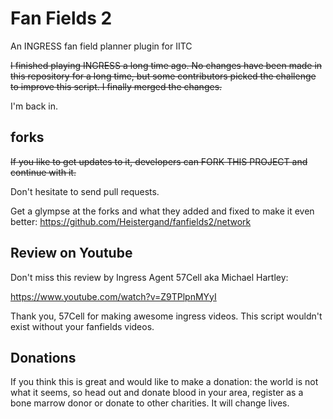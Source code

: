 # Fan Fields 2
An INGRESS fan field planner plugin for IITC

~~I finished playing INGRESS a long time ago. No changes have been made in this repository for a long time, but 
some contributors picked the challenge to improve this script. I finally merged the changes.~~  

I'm back in.

## forks
~~If you like to get updates to it, developers can FORK THIS PROJECT and continue with it.~~

Don't hesitate to send pull requests.

Get a glympse at the forks and what they added and fixed to make it even better:
https://github.com/Heistergand/fanfields2/network

## Review on Youtube
Don't miss this review by Ingress Agent 57Cell aka Michael Hartley:

https://www.youtube.com/watch?v=Z9TPlpnMYyI

Thank you, 57Cell for making awesome ingress videos. This script wouldn't exist without your fanfields videos.

## Donations
If you think this is great and would like to make a donation: the world is not what it seems, so head out and donate blood in your area, register as a bone marrow donor or donate to other charities. It will change lives.
